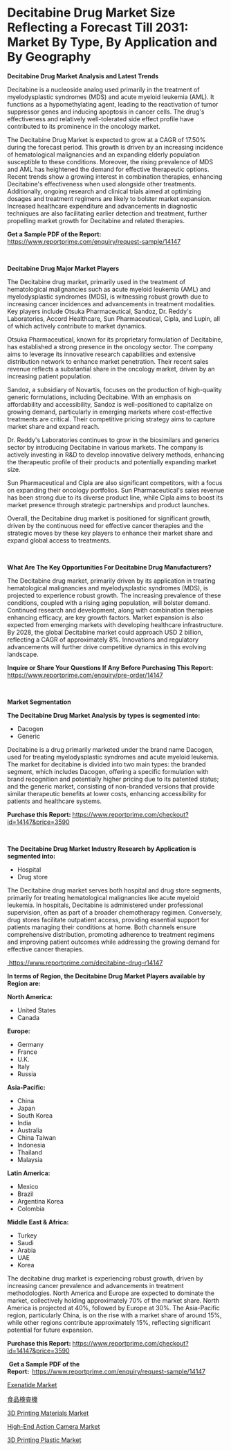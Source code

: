<p><h1>Decitabine Drug Market Size Reflecting a Forecast Till 2031: Market By Type, By Application and By Geography</h1></p><p><strong>Decitabine Drug Market Analysis and Latest Trends</strong></p>
<p><p>Decitabine is a nucleoside analog used primarily in the treatment of myelodysplastic syndromes (MDS) and acute myeloid leukemia (AML). It functions as a hypomethylating agent, leading to the reactivation of tumor suppressor genes and inducing apoptosis in cancer cells. The drug's effectiveness and relatively well-tolerated side effect profile have contributed to its prominence in the oncology market.</p><p>The Decitabine Drug Market is expected to grow at a CAGR of 17.50% during the forecast period. This growth is driven by an increasing incidence of hematological malignancies and an expanding elderly population susceptible to these conditions. Moreover, the rising prevalence of MDS and AML has heightened the demand for effective therapeutic options. Recent trends show a growing interest in combination therapies, enhancing Decitabine's effectiveness when used alongside other treatments. Additionally, ongoing research and clinical trials aimed at optimizing dosages and treatment regimens are likely to bolster market expansion. Increased healthcare expenditure and advancements in diagnostic techniques are also facilitating earlier detection and treatment, further propelling market growth for Decitabine and related therapies.</p></p>
<p><strong>Get a Sample PDF of the Report:&nbsp;</strong> <a href="https://www.reportprime.com/enquiry/request-sample/14147">https://www.reportprime.com/enquiry/request-sample/14147</a></p>
<p>&nbsp;</p>
<p><strong>Decitabine Drug Major Market Players</strong></p>
<p><p>The Decitabine drug market, primarily used in the treatment of hematological malignancies such as acute myeloid leukemia (AML) and myelodysplastic syndromes (MDS), is witnessing robust growth due to increasing cancer incidences and advancements in treatment modalities. Key players include Otsuka Pharmaceutical, Sandoz, Dr. Reddy's Laboratories, Accord Healthcare, Sun Pharmaceutical, Cipla, and Lupin, all of which actively contribute to market dynamics.</p><p>Otsuka Pharmaceutical, known for its proprietary formulation of Decitabine, has established a strong presence in the oncology sector. The company aims to leverage its innovative research capabilities and extensive distribution network to enhance market penetration. Their recent sales revenue reflects a substantial share in the oncology market, driven by an increasing patient population.</p><p>Sandoz, a subsidiary of Novartis, focuses on the production of high-quality generic formulations, including Decitabine. With an emphasis on affordability and accessibility, Sandoz is well-positioned to capitalize on growing demand, particularly in emerging markets where cost-effective treatments are critical. Their competitive pricing strategy aims to capture market share and expand reach.</p><p>Dr. Reddy's Laboratories continues to grow in the biosimilars and generics sector by introducing Decitabine in various markets. The company is actively investing in R&D to develop innovative delivery methods, enhancing the therapeutic profile of their products and potentially expanding market size.</p><p>Sun Pharmaceutical and Cipla are also significant competitors, with a focus on expanding their oncology portfolios. Sun Pharmaceutical's sales revenue has been strong due to its diverse product line, while Cipla aims to boost its market presence through strategic partnerships and product launches.</p><p>Overall, the Decitabine drug market is positioned for significant growth, driven by the continuous need for effective cancer therapies and the strategic moves by these key players to enhance their market share and expand global access to treatments.</p></p>
<p>&nbsp;</p>
<p><strong>What Are The Key Opportunities For Decitabine Drug Manufacturers?</strong></p>
<p><p>The Decitabine drug market, primarily driven by its application in treating hematological malignancies and myelodysplastic syndromes (MDS), is projected to experience robust growth. The increasing prevalence of these conditions, coupled with a rising aging population, will bolster demand. Continued research and development, along with combination therapies enhancing efficacy, are key growth factors. Market expansion is also expected from emerging markets with developing healthcare infrastructure. By 2028, the global Decitabine market could approach USD 2 billion, reflecting a CAGR of approximately 8%. Innovations and regulatory advancements will further drive competitive dynamics in this evolving landscape.</p></p>
<p><strong>Inquire or Share Your Questions If Any Before Purchasing This Report:</strong> <a href="https://www.reportprime.com/enquiry/pre-order/14147">https://www.reportprime.com/enquiry/pre-order/14147</a></p>
<p>&nbsp;</p>
<p><strong>Market Segmentation</strong></p>
<p><strong>The Decitabine Drug Market Analysis by types is segmented into:</strong></p>
<p><ul><li>Dacogen</li><li>Generic</li></ul></p>
<p><p>Decitabine is a drug primarily marketed under the brand name Dacogen, used for treating myelodysplastic syndromes and acute myeloid leukemia. The market for decitabine is divided into two main types: the branded segment, which includes Dacogen, offering a specific formulation with brand recognition and potentially higher pricing due to its patented status; and the generic market, consisting of non-branded versions that provide similar therapeutic benefits at lower costs, enhancing accessibility for patients and healthcare systems.</p></p>
<p><strong>Purchase this Report:&nbsp;</strong><a href="https://www.reportprime.com/checkout?id=14147&price=3590">https://www.reportprime.com/checkout?id=14147&price=3590</a></p>
<p>&nbsp;</p>
<p><strong>The Decitabine Drug Market Industry Research by Application is segmented into:</strong></p>
<p><ul><li>Hospital</li><li>Drug store</li></ul></p>
<p><p>The Decitabine drug market serves both hospital and drug store segments, primarily for treating hematological malignancies like acute myeloid leukemia. In hospitals, Decitabine is administered under professional supervision, often as part of a broader chemotherapy regimen. Conversely, drug stores facilitate outpatient access, providing essential support for patients managing their conditions at home. Both channels ensure comprehensive distribution, promoting adherence to treatment regimens and improving patient outcomes while addressing the growing demand for effective cancer therapies.</p></p>
<p><a href="https://www.reportprime.com/decitabine-drug-r14147">&nbsp;https://www.reportprime.com/decitabine-drug-r14147</a></p>
<p><strong>In terms of Region, the Decitabine Drug Market Players available by Region are:</strong></p>
<p>
    <p> <strong> North America: </strong>
        <ul>
            <li>United States</li>
            <li>Canada</li>
        </ul>
        </p> 
    <p> <strong> Europe: </strong>
        <ul>
            <li>Germany</li>
            <li>France</li>
            <li>U.K.</li>
            <li>Italy</li>
            <li>Russia</li>
        </ul>
        </p> 
    <p> <strong> Asia-Pacific: </strong>
        <ul>
            <li>China</li>
            <li>Japan</li>
            <li>South Korea</li>
            <li>India</li>
            <li>Australia</li>
            <li>China Taiwan</li>
            <li>Indonesia</li>
            <li>Thailand</li>
            <li>Malaysia</li>
        </ul>
        </p> 
    <p> <strong> Latin America: </strong>
        <ul>
            <li>Mexico</li>
            <li>Brazil</li>
            <li>Argentina Korea</li>
            <li>Colombia</li>
        </ul>
        </p> 
    <p> <strong> Middle East & Africa: </strong>
        <ul>
            <li>Turkey</li>
            <li>Saudi</li>
            <li>Arabia</li>
            <li>UAE</li>
            <li>Korea</li>
        </ul>
    </p>
    </p>
<p><p>The decitabine drug market is experiencing robust growth, driven by increasing cancer prevalence and advancements in treatment methodologies. North America and Europe are expected to dominate the market, collectively holding approximately 70% of the market share. North America is projected at 40%, followed by Europe at 30%. The Asia-Pacific region, particularly China, is on the rise with a market share of around 15%, while other regions contribute approximately 15%, reflecting significant potential for future expansion.</p></p>
<p><strong>Purchase this Report: </strong><a href="https://www.reportprime.com/checkout?id=14147&price=3590">https://www.reportprime.com/checkout?id=14147&price=3590</a></p>
<p>&nbsp;<strong>Get a Sample PDF of the Report:&nbsp;&nbsp;</strong><a href="https://www.reportprime.com/enquiry/request-sample/14147">https://www.reportprime.com/enquiry/request-sample/14147</a></p>
<p><strong></strong></p>
<p><p><a href="https://github.com/FlorianWolf90/Market-Research-Report-List-1/blob/main/exenatide-market.md">Exenatide Market</a></p><p><a href="https://medium.com/@rudysimonis2023/inspection-machine-for-food-market-%E3%81%AE%E3%82%B0%E3%83%AD%E3%83%BC%E3%83%90%E3%83%AB%E5%B8%82%E5%A0%B4%E6%A6%82%E8%A6%81%E3%81%AF-%E4%B8%96%E7%95%8C%E3%81%8A%E3%82%88%E3%81%B3%E4%B8%BB%E8%A6%81%E5%B8%82%E5%A0%B4%E3%81%AB%E3%81%8A%E3%81%91%E3%82%8B%E6%A5%AD%E7%95%8C%E3%81%AB%E5%BD%B1%E9%9F%BF%E3%82%92%E4%B8%8E%E3%81%88%E3%82%8B%E4%B8%BB%E8%A6%81%E3%81%AA%E3%83%88%E3%83%AC%E3%83%B3%E3%83%89%E3%81%AB%E3%81%A4%E3%81%84%E3%81%A6-%E7%8B%AC%E8%87%AA%E3%81%AE%E8%A6%96%E7%82%B9%E3%82%92%E6%8F%90%E4%BE%9B%E3%81%97%E3%81%BE%E3%81%99-b6d780f22b8a">食品検査機</a></p><p><a href="https://www.linkedin.com/pulse/how-3d-printing-materials-market-evolve-growth-analysis-year-ry0ue?trackingId=fodMBgq1QvaXt9%2FHBC2%2Btw%3D%3D">3D Printing Materials Market</a></p><p><a href="https://medium.com/@carint3krolak/the-growth-of-the-high-end-action-camera-market-has-been-significant-driven-by-various-critical-948ed9d137d4">High-End Action Camera Market</a></p><p><a href="https://www.linkedin.com/pulse/navigating-3d-printing-plastic-market-expert-analysis-bprve?trackingId=rkO8zvnJQxWU%2FldNMD5fRQ%3D%3D">3D Printing Plastic Market</a></p></p>